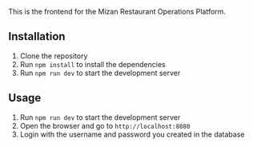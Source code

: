 This is the frontend for the Mizan Restaurant Operations Platform.

## Installation

1. Clone the repository
2. Run `npm install` to install the dependencies
3. Run `npm run dev` to start the development server

## Usage

1. Run `npm run dev` to start the development server
2. Open the browser and go to `http://localhost:8080`
3. Login with the username and password you created in the database
